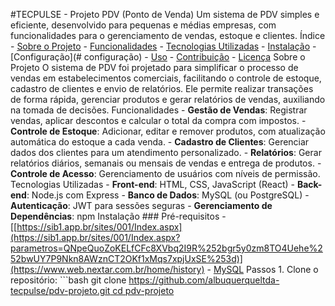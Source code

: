 #TECPULSE - Projeto PDV (Ponto de Venda) Um sistema de PDV simples e eficiente, desenvolvido para pequenas e médias empresas, com funcionalidades para o gerenciamento de vendas, estoque e clientes. 
Índice - [Sobre o Projeto](#sobre-o-projeto) - [Funcionalidades](#funcionalidades) - [Tecnologias Utilizadas](#tecnologias-utilizadas) - [Instalação](#instalação) - [Configuração](# configuração) - [Uso](#uso) - [Contribuição](#contribuição) - [Licença](#licença) 
Sobre o Projeto O sistema de PDV foi projetado para simplificar o processo de vendas em estabelecimentos comerciais, facilitando o controle de estoque, cadastro de clientes e envio de relatórios. Ele permite realizar transações de forma rápida, gerenciar produtos e gerar relatórios de vendas, auxiliando na tomada de decisões. 
Funcionalidades - **Gestão de Vendas**: Registrar vendas, aplicar descontos e calcular o total da compra com impostos. - **Controle de Estoque**: Adicionar, editar e remover produtos, com atualização automática do estoque a cada venda. - **Cadastro de Clientes**: Gerenciar dados dos clientes para um atendimento personalizado. - **Relatórios**: Gerar relatórios diários, semanais ou mensais de vendas e entrega de produtos. - **Controle de Acesso**: Gerenciamento de usuários com níveis de permissão.
Tecnologias Utilizadas - **Front-end**: HTML, CSS, JavaScript (React) - **Back-end**: Node.js com Express - **Banco de Dados**: MySQL (ou PostgreSQL) - **Autenticação**: JWT para sessões seguras - **Gerenciamento de Dependências**: npm 
Instalação ### Pré-requisitos - [[https://sib1.app.br/sites/001/Index.aspx](https://sib1.app.br/sites/001/Index.aspx?parametros=QNpeQuoZoKELfCFc8XVbq2I9R%252bgr5y0zm8TO4Uehe%252bwUY7P9Nkn8AWznCT2OKf1xMqs7xpjUxSE%253d)](https://www.web.nextar.com.br/home/history) - [MySQL]( https://www.mysql.com/) 
Passos 1. Clone o repositório: ```bash git clone [https://github.com/albuquerqueltda-tecpulse/pdv-projeto.git cd pdv-projeto 
](https://github.com/albuquerqueltda/tecpulse)
